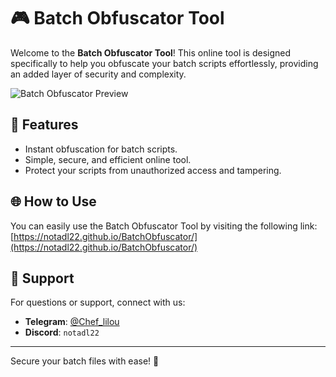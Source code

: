 # 🎮 Batch Obfuscator Tool

Welcome to the **Batch Obfuscator Tool**! This online tool is designed specifically to help you obfuscate your batch scripts effortlessly, providing an added layer of security and complexity.

![Batch Obfuscator Preview](https://cdn.discordapp.com/attachments/1297285617264234590/1314166993078845451/Capture.PNG?ex=6752c8e3&is=67517763&hm=5a27051d7b0ac42902e78f39d72e1507d6d4d5f20a5ae6abf0ca50a23c71a026)

## 🔧 Features
- Instant obfuscation for batch scripts.
- Simple, secure, and efficient online tool.
- Protect your scripts from unauthorized access and tampering.

## 🌐 How to Use
You can easily use the Batch Obfuscator Tool by visiting the following link:  
[https://notadl22.github.io/BatchObfuscator/](https://notadl22.github.io/BatchObfuscator/)

## 📲 Support
For questions or support, connect with us:
- **Telegram**: [@Chef_lilou](https://t.me/Chef_lilou)
- **Discord**: `notadl22`

---

Secure your batch files with ease! 🚀
